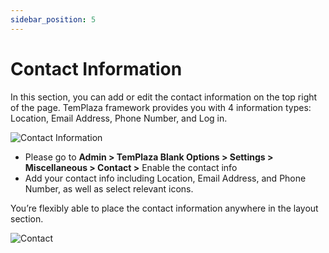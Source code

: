 ```yaml
---
sidebar_position: 5
---
```

# Contact Information

In this section, you can add or edit the contact information on the top right of the page. TemPlaza framework provides you with 4 information types: Location, Email Address, Phone Number, and Log in.

![Contact Information](./img/contact-info.avif)

* Please go to **Admin > TemPlaza Blank Options > Settings > Miscellaneous > Contact >** Enable the contact info
* Add your contact info including Location, Email Address, and Phone Number, as well as select relevant icons.

You’re flexibly able to place the contact information anywhere in the layout section.

![Contact](./img/contact.avif)
